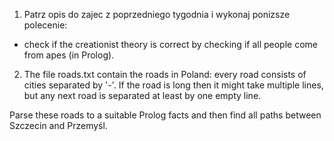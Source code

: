 1. Patrz opis do zajec z poprzedniego tygodnia i wykonaj ponizsze polecenie:

 - check if the creationist theory is correct by checking if all people come from apes (in Prolog).
 
2. The file roads.txt contain the roads in Poland: every road consists of cities separated by '-'. 
If the road is long then it might take multiple lines, but any next road is separated at least by one empty line.

Parse these roads to a suitable Prolog facts and then find all paths between Szczecin and Przemyśl.
